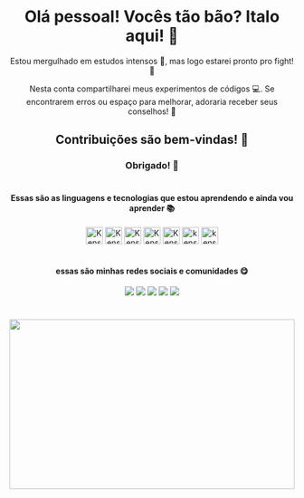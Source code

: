 <h1 align="center">Olá pessoal! Vocês tão bão? Italo aqui! 👋</h1>
<div align="center">
Estou mergulhado em estudos intensos 📖, mas logo estarei pronto pro fight! 🎉

Nesta conta compartilharei meus experimentos de códigos 💻. Se encontrarem erros ou espaço para melhorar, adoraria receber seus conselhos! 🤔

## Contribuições são bem-vindas! 🤝

### Obrigado! 🙏
</div>

#

<h4 align="center">Essas são as linguagens e tecnologias que estou aprendendo e ainda vou aprender 📚</h4>
<div align="center">
  <img align="center" alt="Kenshin html5" height="30" width="auto" src="https://img.shields.io/badge/HTML5-E34F26?style=for-the-badge&logo=html5&logoColor=white">
<img align="center" alt="Kenshin css3" height="30" width="auto" src="https://img.shields.io/badge/CSS-239120?&style=for-the-badge&logo=css3&logoColor=white">
<img align="center" alt="Kenshin javascript" height="30" width="auto" src="https://img.shields.io/badge/JavaScript-F7DF1E?style=for-the-badge&logo=javascript&logoColor=black">
<img align="center" alt="Kenshin San typescript" height="30" width="auto" src="https://img.shields.io/badge/TypeScript-007ACC?style=for-the-badge&logo=typescript&logoColor=white" />
<img align="center" alt="Kenshin san react" height="30" width="auto" src="https://img.shields.io/badge/React-20232A?style=for-the-badge&logo=react&logoColor=61DAFB" />
<img align="center" alt="kenshin angular" height="30" width="auto"  src="https://img.shields.io/badge/Angular-DD0031?style=for-the-badge&logo=angular&logoColor=white"/>
<img align="center" alt="kenshin java" height="30" width="auto" src="https://img.shields.io/badge/Java-ED8B00?style=for-the-badge&logo=openjdk&logoColor=white" />
</div>

#

<h4 align="center">essas são minhas redes sociais e comunidades 😋</h4>

<div align="center"> 
<a href="https://youtube.com/@kenshin-seigi?si=UzUtOO-FH1-8KpCq" target="_blank"><img src="https://img.shields.io/badge/YouTube-FF0000?style=for-the-badge&logo=youtube&logoColor=white" target="_blank"></a>
<a href="https://discord.gg/yGFxBgzu" target="_blank"><img src="https://img.shields.io/badge/Discord-7289DA?style=for-the-badge&logo=discord&logoColor=white" target="_blank"></a>
<a href = "mailto:kenshin.seigi@gmail.com"><img src="https://img.shields.io/badge/Gmail-D14836?style=for-the-badge&logo=gmail&logoColor=white"></a>
<a href="https://geek-pantheon.tech/"><img src="https://img.shields.io/badge/Blogger-FF5722?style=for-the-badge&logo=blogger&logoColor=white"></a>
<a href="https://www.reddit.com/u/kenshin-seigi/s/xzqMOGfxDi">
  <img src="https://img.shields.io/badge/Reddit-FF4500?style=for-the-badge&logo=reddit&logoColor=white"></a>
</div>

#

<div>
  <a href="https://github.com/kenshin-seigi/github-readme-stats">
    <img height="300" width="100%" src="https://github-readme-stats.vercel.app/api?username=kenshin-seigi&show_icons=true&ring_color=ffffff&text_bold=true&rank_icon=github&bg_color=000000&title_color=dc143c&text_color=dc143c&icon_color=ffffff&border_color=dc143c&locale=pt-br" />
</a>
</div>
